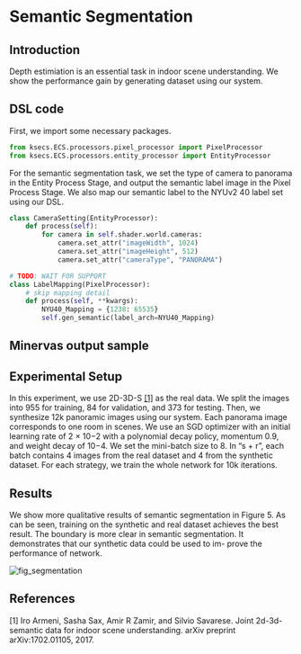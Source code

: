 # Semantic Segmentation

## Introduction
Depth estimiation is an essential task in indoor scene understanding. We show the performance gain by generating dataset using our system.

## DSL code
<!-- For room layout estimation task, we create a
filter rule using DSL in the Scene Process Stage, and setting
the type of camera as “panorama”. We also use the sampler
of the transform component to randomly move cameras, and
use the output component to write out corner positions and
camera parameters. -->


First, we import some necessary packages.
```python
from ksecs.ECS.processors.pixel_processor import PixelProcessor
from ksecs.ECS.processors.entity_processor import EntityProcessor
```

For the semantic segmentation task, we set the type of camera to panorama in the Entity Process Stage, and output the semantic label image in the Pixel Process Stage.
We also map our semantic label to the NYUv2 40 label set using our DSL.

```python
class CameraSetting(EntityProcessor):
    def process(self):
        for camera in self.shader.world.cameras:
            camera.set_attr("imageWidth", 1024)
            camera.set_attr("imageHeight", 512)
            camera.set_attr("cameraType", "PANORAMA")
```

```python
# TODO: WAIT FOR SUPPORT
class LabelMapping(PixelProcessor):
    # skip mapping detail
    def process(self, **kwargs):
        NYU40_Mapping = {1238: 65535}
        self.gen_semantic(label_arch=NYU40_Mapping)
```


## Minervas output sample

## Experimental Setup
In this experiment, we use 2D-3D-S [[1]](#1) as the real data. We split the images into 955 for
training, 84 for validation, and 373 for testing. Then, we
synthesize 12k panoramic images using our system. Each
panorama image corresponds to one room in scenes.
We use an SGD optimizer with an initial learning rate of
2 × 10−2 with a polynomial decay policy, momentum 0.9,
and weight decay of 10−4. We set the mini-batch size to
8. In “s + r”, each batch contains 4 images from the real
dataset and 4 from the synthetic dataset. For each strategy,
we train the whole network for 10k iterations.



## Results
We show more qualitative results of semantic segmentation in Figure 5. As can be seen, training
on the synthetic and real dataset achieves the best result.
The boundary is more clear in semantic segmentation. It
demonstrates that our synthetic data could be used to im-
prove the performance of network.

![fig_segmentation](./../examples_figs/fig_semantic.png)
<!-- ![table_layout](./../examples_figs/table_layout.png) -->

## References
<a id="1">[1]</a> 
Iro Armeni, Sasha Sax, Amir R Zamir, and Silvio Savarese. Joint 2d-3d-semantic data for indoor scene understanding. arXiv preprint arXiv:1702.01105, 2017.